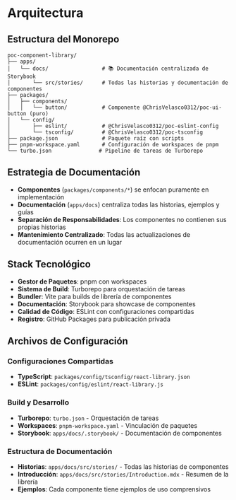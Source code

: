 # Arquitectura

## Estructura del Monorepo

```
poc-component-library/
├── apps/
│   └── docs/                 # 📚 Documentación centralizada de Storybook
│       └── src/stories/      # Todas las historias y documentación de componentes
├── packages/
│   ├── components/
│   │   └── button/           # Componente @ChrisVelasco0312/poc-ui-button (puro)
│   └── config/
│       ├── eslint/           # @ChrisVelasco0312/poc-eslint-config
│       └── tsconfig/         # @ChrisVelasco0312/poc-tsconfig
├── package.json              # Paquete raíz con scripts
├── pnpm-workspace.yaml       # Configuración de workspaces de pnpm
└── turbo.json               # Pipeline de tareas de Turborepo
```

## Estrategia de Documentación

- **Componentes** (`packages/components/*`) se enfocan puramente en implementación
- **Documentación** (`apps/docs`) centraliza todas las historias, ejemplos y guías
- **Separación de Responsabilidades**: Los componentes no contienen sus propias historias
- **Mantenimiento Centralizado**: Todas las actualizaciones de documentación ocurren en un lugar

## Stack Tecnológico

- **Gestor de Paquetes**: pnpm con workspaces
- **Sistema de Build**: Turborepo para orquestación de tareas
- **Bundler**: Vite para builds de librería de componentes
- **Documentación**: Storybook para showcase de componentes
- **Calidad de Código**: ESLint con configuraciones compartidas
- **Registro**: GitHub Packages para publicación privada

## Archivos de Configuración

### Configuraciones Compartidas

- **TypeScript**: `packages/config/tsconfig/react-library.json`
- **ESLint**: `packages/config/eslint/react-library.js`

### Build y Desarrollo

- **Turborepo**: `turbo.json` - Orquestación de tareas
- **Workspaces**: `pnpm-workspace.yaml` - Vinculación de paquetes
- **Storybook**: `apps/docs/.storybook/` - Documentación de componentes

### Estructura de Documentación

- **Historias**: `apps/docs/src/stories/` - Todas las historias de componentes
- **Introducción**: `apps/docs/src/stories/Introduction.mdx` - Resumen de la librería
- **Ejemplos**: Cada componente tiene ejemplos de uso comprensivos 